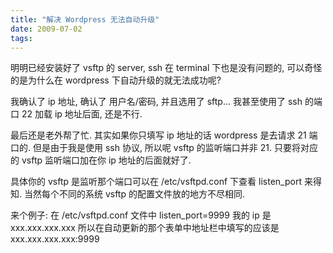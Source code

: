 ```yaml
---
title: "解决 Wordpress 无法自动升级"
date: 2009-07-02
tags:
---
```


明明已经安装好了 vsftp 的 server, ssh 在 terminal 下也是没有问题的, 可以奇怪的是为什么在 wordpress 下自动升级的就无法成功呢?

我确认了 ip 地址, 确认了 用户名/密码, 并且选用了 sftp... 我甚至使用了 ssh 的端口 22 加载 ip 地址后面, 还是不行.

最后还是老外帮了忙. 其实如果你只填写 ip 地址的话 wordpress 是去请求 21 端口的. 但是由于我是使用 ssh 协议, 所以呢 vsftp 的监听端口并非 21. 只要将对应的 vsftp 监听端口加在你 ip 地址的后面就好了.

具体你的 vsftp 是监听那个端口可以在 /etc/vsftpd.conf 下查看 listen_port 来得知. 当然每个不同的系统 vsftp 的配置文件放的地方不尽相同.

来个例子:
在 /etc/vsftpd.conf 文件中
listen_port=9999
我的 ip 是 xxx.xxx.xxx.xxx
所以在自动更新的那个表单中地址栏中填写的应该是 xxx.xxx.xxx.xxx:9999
